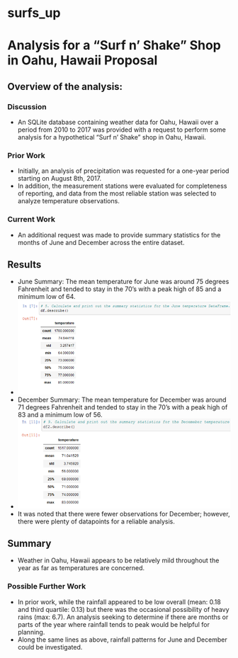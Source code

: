 # surfs_up
# Analysis for a “Surf n’ Shake” Shop in Oahu, Hawaii Proposal
## Overview of the analysis:
### Discussion
-	An SQLite database containing weather data for Oahu, Hawaii over a period from 2010 to 2017 was provided with a request to perform some analysis for a hypothetical “Surf n’ Shake” shop in Oahu, Hawaii.
### Prior Work
-	Initially, an analysis of precipitation was requested for a one-year period starting on August 8th, 2017.
-	In addition, the measurement stations were evaluated for completeness of reporting, and data from the most reliable station was selected to analyze temperature observations. 
### Current Work
-	An additional request was made to provide summary statistics for the months of June and December across the entire dataset. 
## Results
-	June Summary: The mean temperature for June was around 75 degrees Fahrenheit and tended to stay in the 70’s with a peak high of 85 and a minimum low of 64.
-	![Summary Statistics For June](images/Summary_Statistics_For_June.png)
-	December Summary: The mean temperature for December was around 71 degrees Fahrenheit and tended to stay in the 70’s with a peak high of 83 and a minimum low of 56.
-	![Summary Statistics For December](images/Summary_Statistics_For_December.png)
-	It was noted that there were fewer observations for December; however, there were plenty of datapoints for a reliable analysis. 
## Summary
-	Weather in Oahu, Hawaii appears to be relatively mild throughout the year as far as temperatures are concerned. 
### Possible Further Work
-	In prior work, while the rainfall appeared to be low overall (mean: 0.18 and third quartile: 0.13) but there was the occasional possibility of heavy rains (max: 6.7).  An analysis seeking to determine if there are months or parts of the year where rainfall tends to peak would be helpful for planning.
-	Along the same lines as above, rainfall patterns for June and December could be investigated. 
